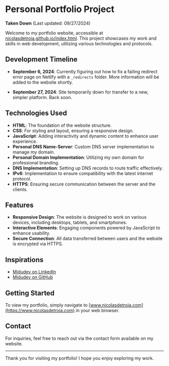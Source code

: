 # Personal Portfolio Project

**Taken Down** (Last updated: 09/27/2024)

Welcome to my portfolio website, accessible at [nicolasdetroia.github.io/index.html](nicolasdetroia.github.io/index.html). This project showcases my work and skills in web development, utilizing various technologies and protocols.

## Development Timeline

- **September 6, 2024**: Currently figuring out how to fix a failing redirect error page on Netlify with a `_redirects` folder. More information will be added to the website shortly.
  
- **September 27, 2024**: Site temporarily down for transfer to a new, simpler platform. Back soon.

## Technologies Used

- **HTML**: The foundation of the website structure.
- **CSS**: For styling and layout, ensuring a responsive design.
- **JavaScript**: Adding interactivity and dynamic content to enhance user experience.
- **Personal DNS Name-Server**: Custom DNS server implementation to manage my domain.
- **Personal Domain Implementation**: Utilizing my own domain for professional branding.
- **DNS Implementation**: Setting up DNS records to route traffic effectively.
- **IPv6**: Implementation to ensure compatibility with the latest internet protocol.
- **HTTPS**: Ensuring secure communication between the server and the clients.

## Features

- **Responsive Design**: The website is designed to work on various devices, including desktops, tablets, and smartphones.
- **Interactive Elements**: Engaging components powered by JavaScript to enhance usability.
- **Secure Connection**: All data transferred between users and the website is encrypted via HTTPS.

## Inspirations

- [Midudev on LinkedIn](https://www.linkedin.com/in/midudev/)
- [Midudev on GitHub](https://github.com/midudev)

## Getting Started

To view my portfolio, simply navigate to [www.nicolasdetroia.com](https://www.nicolasdetroia.com) in your web browser.

## Contact

For inquiries, feel free to reach out via the contact form available on my website.

---

Thank you for visiting my portfolio! I hope you enjoy exploring my work.
